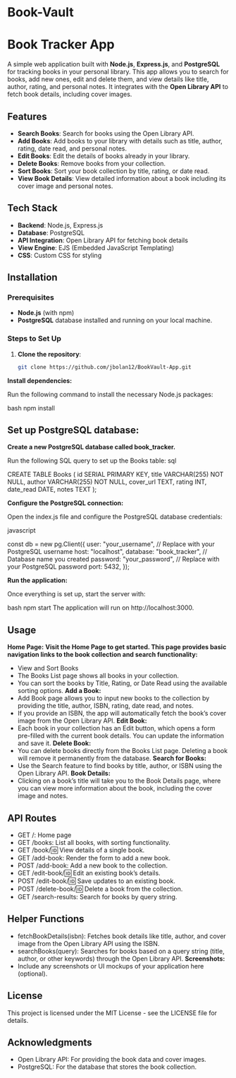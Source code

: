 # Book-Vault

# Book Tracker App

A simple web application built with **Node.js**, **Express.js**, and **PostgreSQL** for tracking books in your personal library. This app allows you to search for books, add new ones, edit and delete them, and view details like title, author, rating, and personal notes. It integrates with the **Open Library API** to fetch book details, including cover images.

## Features

- **Search Books**: Search for books using the Open Library API.
- **Add Books**: Add books to your library with details such as title, author, rating, date read, and personal notes.
- **Edit Books**: Edit the details of books already in your library.
- **Delete Books**: Remove books from your collection.
- **Sort Books**: Sort your book collection by title, rating, or date read.
- **View Book Details**: View detailed information about a book including its cover image and personal notes.
  
## Tech Stack

- **Backend**: Node.js, Express.js
- **Database**: PostgreSQL
- **API Integration**: Open Library API for fetching book details
- **View Engine**: EJS (Embedded JavaScript Templating)
- **CSS**: Custom CSS for styling

## Installation

### Prerequisites

- **Node.js** (with npm)
- **PostgreSQL** database installed and running on your local machine.

### Steps to Set Up

1. **Clone the repository**:

   ```bash
   git clone https://github.com/jbolan12/BookVault-App.git

**Install dependencies:**

Run the following command to install the necessary Node.js packages:

bash
npm install

## Set up PostgreSQL database:

**Create a new PostgreSQL database called book_tracker.**

Run the following SQL query to set up the Books table:
sql

CREATE TABLE Books (
  id SERIAL PRIMARY KEY,
  title VARCHAR(255) NOT NULL,
  author VARCHAR(255) NOT NULL,
  cover_url TEXT,
  rating INT,
  date_read DATE,
  notes TEXT
);

**Configure the PostgreSQL connection:**

Open the index.js file and configure the PostgreSQL database credentials:

javascript

const db = new pg.Client({
  user: "your_username",     // Replace with your PostgreSQL username
  host: "localhost",
  database: "book_tracker",  // Database name you created
  password: "your_password", // Replace with your PostgreSQL password
  port: 5432,
});

**Run the application:**

Once everything is set up, start the server with:

bash
npm start
The application will run on http://localhost:3000.

## Usage

**Home Page:**
**Visit the Home Page to get started. This page provides basic navigation links to the book collection and search functionality:**
- View and Sort Books
- The Books List page shows all books in your collection.
- You can sort the books by Title, Rating, or Date Read using the available sorting options.
**Add a Book:**
- Add Book page allows you to input new books to the collection by providing the title, author, ISBN, rating, date read, and notes.
- If you provide an ISBN, the app will automatically fetch the book’s cover image from the Open Library API.
**Edit Book:**
- Each book in your collection has an Edit button, which opens a form pre-filled with the current book details. You can update the information and save it.
**Delete Book:**
- You can delete books directly from the Books List page. Deleting a book will remove it permanently from the database.
**Search for Books:**
- Use the Search feature to find books by title, author, or ISBN using the Open Library API.
**Book Details:**
- Clicking on a book’s title will take you to the Book Details page, where you can view more information about the book, including the cover image and notes.

## API Routes
- GET /: Home page
- GET /books: List all books, with sorting functionality.
- GET /book/:id: View details of a single book.
- GET /add-book: Render the form to add a new book.
- POST /add-book: Add a new book to the collection.
- GET /edit-book/:id: Edit an existing book’s details.
- POST /edit-book/:id: Save updates to an existing book.
- POST /delete-book/:id: Delete a book from the collection.
- GET /search-results: Search for books by query string.

## Helper Functions
- fetchBookDetails(isbn): Fetches book details like title, author, and cover image from the Open Library API using the ISBN.
- searchBooks(query): Searches for books based on a query string (title, author, or other keywords) through the Open Library API.
**Screenshots:**
- Include any screenshots or UI mockups of your application here (optional).

## License
This project is licensed under the MIT License - see the LICENSE file for details.

## Acknowledgments
- Open Library API: For providing the book data and cover images.
- PostgreSQL: For the database that stores the book collection.
